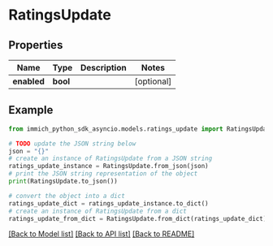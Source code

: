 # RatingsUpdate


## Properties

Name | Type | Description | Notes
------------ | ------------- | ------------- | -------------
**enabled** | **bool** |  | [optional] 

## Example

```python
from immich_python_sdk_asyncio.models.ratings_update import RatingsUpdate

# TODO update the JSON string below
json = "{}"
# create an instance of RatingsUpdate from a JSON string
ratings_update_instance = RatingsUpdate.from_json(json)
# print the JSON string representation of the object
print(RatingsUpdate.to_json())

# convert the object into a dict
ratings_update_dict = ratings_update_instance.to_dict()
# create an instance of RatingsUpdate from a dict
ratings_update_from_dict = RatingsUpdate.from_dict(ratings_update_dict)
```
[[Back to Model list]](../README.md#documentation-for-models) [[Back to API list]](../README.md#documentation-for-api-endpoints) [[Back to README]](../README.md)


